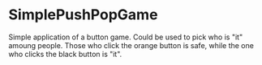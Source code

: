 # SimplePushPopGame
Simple application of a button game.
Could be used to pick who is "it" amoung people.
Those who click the orange button is safe, while
the one who clicks the black button is "it".

